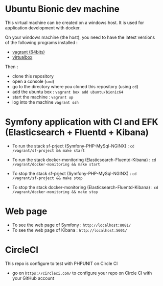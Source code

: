 # Ubuntu Bionic dev machine

This virtual machine can be created on a windows host.
It is used for application development with docker.

On your windows machine (the host), you need to have the latest versions of the
following programs installed :
- [vagrant (64bits)](https://www.vagrantup.com/downloads.html)
- [virtualbox](https://www.virtualbox.org/wiki/Downloads)

Then :
- clone this repository
- open a console (`cmd`)
- go to the directory where you cloned this repository (using `cd`)
- add the ubuntu box : `vagrant box add ubuntu/bionic64`
- start the machine : `vagrant up`
- log into the machine `vagrant ssh`

# Symfony application with CI and EFK (Elasticsearch + Fluentd + Kibana)

- To run the stack sf-prject (Symfony-PHP-MySql-NGINX) : `cd /vagrant/sf-project && make start`
- To run the stack docker-monitoring (Elasticsearch-Fluentd-Kibana) : `cd /vagrant/docker-monitoring && make start`

- To stop the stack sf-prject (Symfony-PHP-MySql-NGINX) : `cd /vagrant/sf-project && make stop`
- To stop the stack docker-monitoring (Elasticsearch-Fluentd-Kibana) : `cd /vagrant/docker-monitoring && make stop`

# Web page

- To see the web page of Symfony : `http://localhost:8081/`
- To see the web page of Kibana : `http://localhost:5601/`

# CircleCI

This repo is configure to test with PHPUNIT on Circle CI
- go on `https://circleci.com/` to configure your repo on Circle CI with your GitHub account
